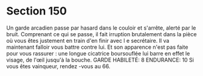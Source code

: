 # Section 150

Un garde arcadien passe par hasard dans le couloir et s'arrête,
alerté par le bruit. Comprenant ce qui se passe, il fait irruption
brutalement dans la pièce où vous êtes justement en train d'en
finir avec l e secrétaire. Il va maintenant falloir vous battre contre
lui.
Et son apparence n'est pas faite pour vous rassurer : une longue
cicatrice boursouflée lui barre en effet le visage, de l'œil jusqu'à la
bouche.
GARDE  HABILETÉ:  8 ENDURANCE:  10 Si vous êtes
vainqueur, rendez -vous au 66.